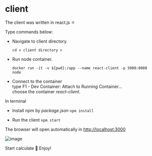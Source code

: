# client

The client was written in react.js ⚛️

Type commands below:

- Navigate to client directory.

    `cd < client directory >`

- Run node container.

    `docker run -it -v ${pwd}:/app --name react-client -p 5000:8080   node`

- Connect to the container  
type F1 - Dev Container: Attach to Running Container...\
choose the container  *react-client*.

In terminal

- Install npm by *package.json* `npm install`

- Run the client `npm start`

The browser will open automatically in <http://localhost:3000>

![image][calculator]

Start calculate 🚀
Enjoy!

[calculator]: ../assets/calculator.png

